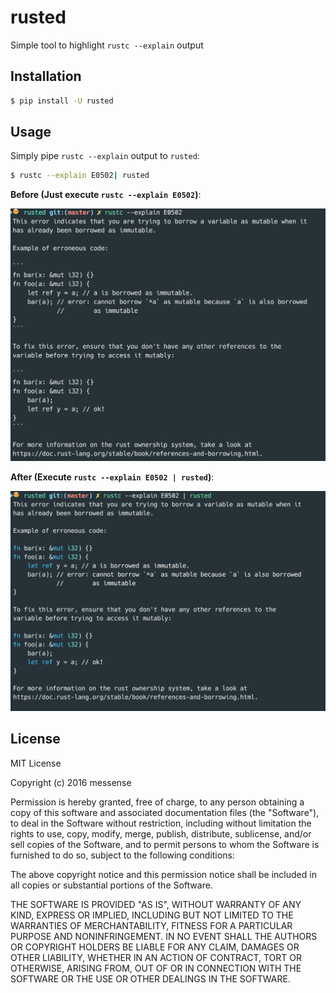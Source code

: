 # rusted
Simple tool to highlight `rustc --explain` output

## Installation

```bash
$ pip install -U rusted
```

## Usage

Simply pipe `rustc --explain` output to `rusted`:

```bash
$ rustc --explain E0502| rusted
```

**Before (Just execute `rustc --explain E0502`)**:

![Before](artwork/before.png)

**After (Execute `rustc --explain E0502 | rusted`)**:

![After](artwork/after.png)

## License

MIT License

Copyright (c) 2016 messense

Permission is hereby granted, free of charge, to any person obtaining a copy
of this software and associated documentation files (the "Software"), to deal
in the Software without restriction, including without limitation the rights
to use, copy, modify, merge, publish, distribute, sublicense, and/or sell
copies of the Software, and to permit persons to whom the Software is
furnished to do so, subject to the following conditions:

The above copyright notice and this permission notice shall be included in all
copies or substantial portions of the Software.

THE SOFTWARE IS PROVIDED "AS IS", WITHOUT WARRANTY OF ANY KIND, EXPRESS OR
IMPLIED, INCLUDING BUT NOT LIMITED TO THE WARRANTIES OF MERCHANTABILITY,
FITNESS FOR A PARTICULAR PURPOSE AND NONINFRINGEMENT. IN NO EVENT SHALL THE
AUTHORS OR COPYRIGHT HOLDERS BE LIABLE FOR ANY CLAIM, DAMAGES OR OTHER
LIABILITY, WHETHER IN AN ACTION OF CONTRACT, TORT OR OTHERWISE, ARISING FROM,
OUT OF OR IN CONNECTION WITH THE SOFTWARE OR THE USE OR OTHER DEALINGS IN THE
SOFTWARE.
